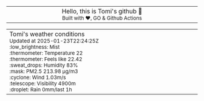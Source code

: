 
<div align="center">
<table>
<tbody>
<td align="center">
<img width="2000" height="0"><br>
Hello, this is Tomi's github 👋<br>
<sup>Built with ❤️, GO & Github Actions</sup><br>
<img width="2000" height="0">
</td>
</tbody>
</table>
</div>
<table>
<tbody>
<td align="left">
<img width="2000" height="0"><br>
Tomi's weather conditions<br>
<sup>Updated at 2025-01-23T22:24:25Z</sup><br>
<sup>:low_brightness: Mist</sup><br>
<sup>:thermometer: Temperature 22 </sup><br>
<sup>:thermometer: Feels like 22.42</sup><br>
<sup>:sweat_drops: Humidity 83%</sup><br>
<sup>:mask: PM2.5 213.98 μg/m3</sup><br>
<sup>:cyclone: Wind 1.03m/s </sup><br>
<sup>:telescope: Visibility 4900m </sup><br>
<sup>:droplet: Rain 0mm/last 1h </sup><br>
<img width="2000" height="0">
</td>
<td align="left">
<img width="2000" height="0"><br>
<br>
<img width="2000" height="0">
</td>
</tbody>
</table>
</div>
    